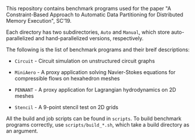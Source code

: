 This repository contains benchmark programs used for the paper "A Constraint-Based Approach to Automatic Data Partitioning for Distributed Memory Execution", SC'19.

Each directory has two subdirectories, `Auto` and `Manual`, which store auto-parallelized and hand-parallelized versions, respectively.

The following is the list of benchmark programs and their breif descriptions:

* `Circuit` - Circuit simulation on unstructured circuit graphs

* `MiniAero` - A proxy application solving Navier-Stokes equations for compressible flows on hexahedron meshes

* `PENNANT` - A proxy application for Lagrangian hydrodynamics on 2D meshes

* `Stencil` - A 9-point stencil test on 2D grids

All the build and job scripts can be found in `scripts`. To build benchmark programs correctly, use `scripts/build_*.sh`, which take a build directory as an argument.

